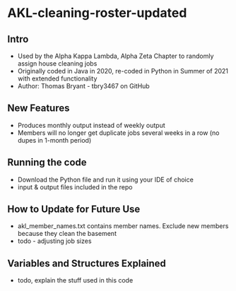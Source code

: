 # AKL-cleaning-roster-updated

## Intro
  - Used by the Alpha Kappa Lambda, Alpha Zeta Chapter to randomly assign house cleaning jobs
  - Originally coded in Java in 2020, re-coded in Python in Summer of 2021 with extended functionality
  - Author: Thomas Bryant - tbry3467 on GitHub

## New Features
  - Produces monthly output instead of weekly output
  - Members will no longer get duplicate jobs several weeks in a row (no dupes in 1-month period)

## Running the code
  - Download the Python file and run it using your IDE of choice
  - input & output files included in the repo

## How to Update for Future Use
  - akl_member_names.txt contains member names. Exclude new members because they clean the basement
  - todo - adjusting job sizes


## Variables and Structures Explained
  - todo, explain the stuff used in this code
